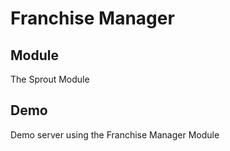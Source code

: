 # Franchise Manager 

## Module
The Sprout Module  



## Demo
Demo server using the Franchise Manager Module
